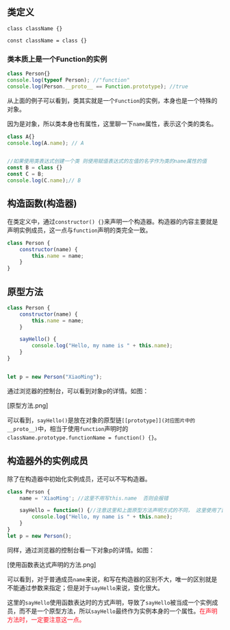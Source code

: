 ## 类定义  

`class className {}`  

`const className = class {}`

### 类本质上是一个Function的实例
```javascript
class Person{}
console.log(typeof Person); //"function"
console.log(Person.__proto__ == Function.prototype); //true
```

从上面的例子可以看到，类其实就是一个`Function`的实例，本身也是一个特殊的对象。

因为是对象，所以类本身也有属性，这里聊一下`name`属性，表示这个类的类名。  

```javascript
class A{}
console.log(A.name); // A


//如果使用类表达式创建一个类 则使用赋值表达式的左值的名字作为类的name属性的值
const B = class {}
const C = B;
console.log(C.name);// B
```

## 构造函数(构造器)

在类定义中，通过`constructor() {}`来声明一个构造器。构造器的内容主要就是声明实例成员，这一点与`function`声明的类完全一致。

```javascript
class Person {
    constructor(name) {
        this.name = name;
    }
}
```

## 原型方法  

```javascript
class Person {
    constructor(name) {
        this.name = name;
    }

    sayHello() {
        console.log("Hello, my name is " + this.name);
    }
}


let p = new Person("XiaoMing");
```
通过浏览器的控制台，可以看到对象p的详情。如图：  

[原型方法.png]

可以看到，`sayHello()`是放在对象的原型链`[[prototype]](对应图片中的__proto__)`中，相当于使用`function`声明时的`className.prototype.functionName = function() {}`。   

## 构造器外的实例成员  

除了在构造器中初始化实例成员，还可以不写构造器。

```javascript
class Person {
    name = 'XiaoMing'; //这里不用写this.name  否则会报错

    sayHello = function() {//注意这里和上面原型方法声明方式的不同， 这里使用了函数表达式， 但上面不是
        console.log("Hello, my name is " + this.name);
    }
}
let p = new Person();
```
同样，通过浏览器的控制台看一下对象p的详情。如图： 

[使用函数表达式声明的方法.png]

可以看到，对于普通成员`name`来说，和写在构造器的区别不大，唯一的区别就是不能通过参数来指定；但是对于`sayHello`来说，变化很大。  

这里的`sayHello`使用函数表达时的方式声明，导致了`sayHello`被当成一个实例成员，而不是一个原型方法，所以`sayHello`最终作为实例本身的一个属性。<font color=#f12>在声明方法时，一定要注意这一点。</font>

